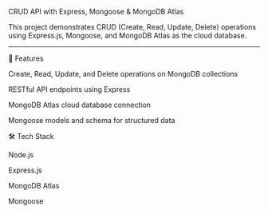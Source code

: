 CRUD API with Express, Mongoose & MongoDB Atlas

This project demonstrates CRUD (Create, Read, Update, Delete) operations using Express.js, Mongoose, and MongoDB Atlas as the cloud database.


---

🚀 Features

Create, Read, Update, and Delete operations on MongoDB collections

RESTful API endpoints using Express

MongoDB Atlas cloud database connection

Mongoose models and schema for structured data

🛠️ Tech Stack

Node.js

Express.js

MongoDB Atlas

Mongoose
